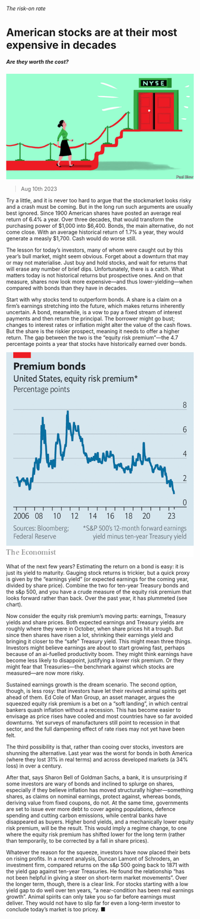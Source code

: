 ###### The risk-on rate

# American stocks are at their most expensive in decades 

##### Are they worth the cost? 

![image](images/20230812_FND002.jpg) 

> Aug 10th 2023 

Try a little, and it is never too hard to argue that the stockmarket looks risky and a crash must be coming. But in the long run such arguments are usually best ignored. Since 1900 American shares have posted an average real return of 6.4% a year. Over three decades, that would transform the purchasing power of $1,000 into $6,400. Bonds, the main alternative, do not come close. With an average historical return of 1.7% a year, they would generate a measly $1,700. Cash would do worse still.

The lesson for today’s investors, many of whom were caught out by this year’s bull market, might seem obvious. Forget about a downturn that may or may not materialise. Just buy and hold stocks, and wait for returns that will erase any number of brief dips. Unfortunately, there is a catch. What matters today is not historical returns but prospective ones. And on that measure, shares now look more expensive—and thus lower-yielding—when compared with bonds than they have in decades.

Start with why stocks tend to outperform bonds. A share is a claim on a firm’s earnings stretching into the future, which makes returns inherently uncertain. A bond, meanwhile, is a vow to pay a fixed stream of interest payments and then return the principal. The borrower might go bust; changes to interest rates or inflation might alter the value of the cash flows. But the share is the riskier prospect, meaning it needs to offer a higher return. The gap between the two is the “equity risk premium”—the 4.7 percentage points a year that stocks have historically earned over bonds.

![image](images/20230812_FNC082.png) 


What of the next few years? Estimating the return on a bond is easy: it is just its yield to maturity. Gauging stock returns is trickier, but a quick proxy is given by the “earnings yield” (or expected earnings for the coming year, divided by share price). Combine the two for ten-year Treasury bonds and the s&amp;p 500, and you have a crude measure of the equity risk premium that looks forward rather than back. Over the past year, it has plummeted (see chart).

Now consider the equity risk premium’s moving parts: earnings, Treasury yields and share prices. Both expected earnings and Treasury yields are roughly where they were in October, when share prices hit a trough. But since then shares have risen a lot, shrinking their earnings yield and bringing it closer to the “safe” Treasury yield. This might mean three things. Investors might believe earnings are about to start growing fast, perhaps because of an ai-fuelled productivity boom. They might think earnings have become less likely to disappoint, justifying a lower risk premium. Or they might fear that Treasuries—the benchmark against which stocks are measured—are now more risky.

Sustained earnings growth is the dream scenario. The second option, though, is less rosy: that investors have let their revived animal spirits get ahead of them. Ed Cole of Man Group, an asset manager, argues the squeezed equity risk premium is a bet on a “soft landing”, in which central bankers quash inflation without a recession. This has become easier to envisage as price rises have cooled and most countries have so far avoided downturns. Yet surveys of manufacturers still point to recession in that sector, and the full dampening effect of rate rises may not yet have been felt. 

The third possibility is that, rather than cooing over stocks, investors are shunning the alternative. Last year was the worst for bonds in both America (where they lost 31% in real terms) and across developed markets (a 34% loss) in over a century.

After that, says Sharon Bell of Goldman Sachs, a bank, it is unsurprising if some investors are wary of bonds and inclined to splurge on shares, especially if they believe inflation has moved structurally higher—something shares, as claims on nominal earnings, protect against, whereas bonds, deriving value from fixed coupons, do not. At the same time, governments are set to issue ever more debt to cover ageing populations, defence spending and cutting carbon emissions, while central banks have disappeared as buyers. Higher bond yields, and a mechanically lower equity risk premium, will be the result. This would imply a regime change, to one where the equity risk premium has shifted lower for the long term (rather than temporarily, to be corrected by a fall in share prices). 

Whatever the reason for the squeeze, investors have now placed their bets on rising profits. In a recent analysis, Duncan Lamont of Schroders, an investment firm, compared returns on the s&amp;p 500 going back to 1871 with the yield gap against ten-year Treasuries. He found the relationship “has not been helpful in giving a steer on short-term market movements”. Over the longer term, though, there is a clear link. For stocks starting with a low yield gap to do well over ten years, “a near-condition has been real earnings growth”. Animal spirits can only take you so far before earnings must deliver. They would not have to slip far for even a long-term investor to conclude today’s market is too pricey. ■


